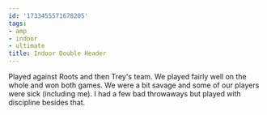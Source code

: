 ```yaml
---
id: '1733455571678205'
tags:
- amp
- indoor
- ultimate
title: Indoor Double Header
---
```


Played against Roots and then Trey's team. We played fairly well on the whole and won both games. We were a bit savage and some of our players were sick (including me). I had a few bad throwaways but played with discipline besides that. 
